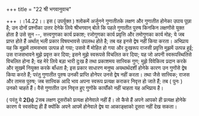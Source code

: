 +++
title = "22 श्री भगवानुवाच"

+++
।।14.22।। इस ( उपर्युक्त ) श्लोकमें अर्जुनने गुणातीतके लक्षण और गुणातीत
होनेका उपाय पूछा है; उन दोनों प्रश्नोंका उत्तर देनेके लिये श्रीभगवान्
बोले कि पहले गुणातीत पुरुष किनकिन लक्षणोंसे युक्त होता है उसे सुन --,
सत्त्वगुणका कार्य प्रकाश; रजोगुणका कार्य प्रवृत्ति और तमोगुणका कार्य
मोह; ये जब प्राप्त होते हैं अर्थात् भली प्रकार विषयभावसे उपलब्ध होते है;
तब वह इनसे द्वेष नहीं किया करता। अभिप्राय यह कि मुझमें तामसभाव उत्पन्न
हो गया; उससे मैं मोहित हो गया और दुःखरूप राजसी प्रवृत्ति मुझमें उत्पन्न
हुई; उस राजसभावने मुझे प्रवृत्त कर दिया; इसने मुझे स्वरूपसे विचलित कर
दिया; यह जो अपनी स्वरूपस्थितिसे विचलित होना है; वह मेरे लिये बड़ा भारी
दुःख है तथा प्रकाशमय सात्त्विक गुण; मुझे विवेकित्व प्रदान करके और सुखमें
नियुक्त करके बाँधता है; इस प्रकार साधारण मनुष्य अयथार्थदर्शी होनेके कारण
उन गुणोंसे द्वेष किया करते हैं; परंतु गुणातीत पुरुष उनकी प्राप्ति होनेपर
उनसे द्वेष नहीं करता। तथा जैसे सात्त्विक; राजस और तामस पुरुष; जब
सात्त्विक आदि भाव अपना स्वरूप प्रत्यक्ष कराकर निवृत्त हो जाते हैं; तब (
पुनः ) उनको चाहते हैं। वैसे गुणातीत उन निवृत्त हुए गुणोंके कार्योंको
नहीं चाहता यह अभिप्राय है।  
  
( परंतु ये **2()৷৷)** 2सब लक्षण दूसरोंको प्रत्यक्ष होनेवाले नहीं हैं। तो
कैसे हैं अपने आपको ही प्रत्यक्ष होनेके कारण ये स्वसंवेद्य ही हैं क्योंकि
अपने आपमें होनेवाले द्वेष या आकाङ्क्षाको दूसरा नहीं देख सकता।

